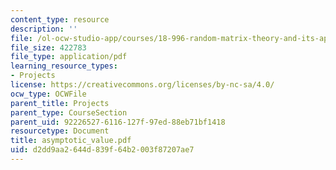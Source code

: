 ```yaml
---
content_type: resource
description: ''
file: /ol-ocw-studio-app/courses/18-996-random-matrix-theory-and-its-applications-spring-2004/d2dd9aa2644d839f64b2003f87207ae7_asymptotic_value.pdf
file_size: 422783
file_type: application/pdf
learning_resource_types:
- Projects
license: https://creativecommons.org/licenses/by-nc-sa/4.0/
ocw_type: OCWFile
parent_title: Projects
parent_type: CourseSection
parent_uid: 92226527-6116-127f-97ed-88eb71bf1418
resourcetype: Document
title: asymptotic_value.pdf
uid: d2dd9aa2-644d-839f-64b2-003f87207ae7
---
```

